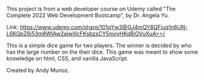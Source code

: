This project is from a web developer course on Udemy called 
"The Complete 2022 Web Development Bootcamp", by Dr. Angela Yu.

Link: https://www.udemy.com/share/101qYw3@GJ4mQY8QFiuq1n6UN-L6KQpZ6i53m8WIAw2ajwiIIcFKsbzsCY5nixyHKqBiOVuXuA==/



This is a simple dice game for two players. The winner is decided by who has the
large number on the their dice. This game was meant to show some knowledge on html, CSS,
and vanilla JavaScript.

Created by Andy Munoz.
